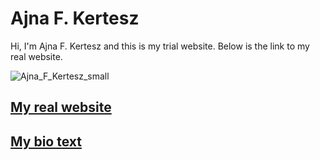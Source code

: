 # Ajna F. Kertesz

Hi, I'm Ajna F. Kertesz and this is my trial website. Below is the link to my real website.

![Ajna_F_Kertesz_small](https://user-images.githubusercontent.com/69924066/140413095-a06c648f-b841-4128-b23b-42e7debe8779.png|width=50)

## [My real website](https://ajnafkertesz.com)
## [My bio text ](MyBio.md)



